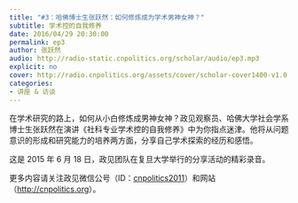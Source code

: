 ```yaml
---
title: "#3：哈佛博士生张跃然：如何修炼成为学术男神女神？"
subtitle: 学术控的自我修养
date: 2016/04/29 20:30:00
permalink: ep3
author: 张跃然
audio: http://radio-static.cnpolitics.org/scholar/audio/ep3.mp3
explicit: no
cover: http://radio.cnpolitics.org/assets/cover/scholar-cover1400-v1.0.jpg
categories:
- 讲座 & 访谈
---
```


在学术研究的路上，如何从小白修炼成男神女神？政见观察员、哈佛大学社会学系博士生张跃然在演讲《社科专业学术控的自我修养》中为你指点迷津。他将从问题意识的形成和研究能力的培养两方面，分享自己学术探索的经历和感悟。

这是 2015 年 6 月 18 日，政见团队在复旦大学举行的分享活动的精彩录音。

更多内容请关注政见微信公号（ID：[cnpolitics2011](http://open.weixin.qq.com/qr/code/?username=cnpolitics2011)）和网站（<http://cnpolitics.org>）。
